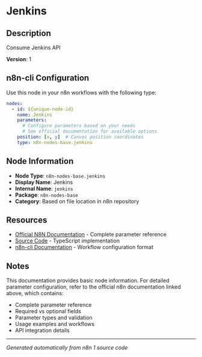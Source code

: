 # Jenkins

## Description

Consume Jenkins API

**Version**: 1

## n8n-cli Configuration

Use this node in your n8n workflows with the following type:

```yaml
nodes:
  - id: ${unique-node-id}
    name: Jenkins
    parameters:
      # Configure parameters based on your needs
      # See official documentation for available options
    position: [x, y]  # Canvas position coordinates
    type: n8n-nodes-base.jenkins
```

## Node Information

- **Node Type**: `n8n-nodes-base.jenkins`
- **Display Name**: Jenkins
- **Internal Name**: `jenkins`
- **Package**: `n8n-nodes-base`
- **Category**: Based on file location in n8n repository

## Resources

- [Official N8N Documentation](https://docs.n8n.io/integrations/builtin/app-nodes/n8n-nodes-base.jenkins/) - Complete parameter reference
- [Source Code](https://github.com/n8n-io/n8n/blob/master/packages/nodes-base/nodes/Jenkins/Jenkins.node.ts) - TypeScript implementation
- [n8n-cli Documentation](https://github.com/edenreich/n8n-cli) - Workflow configuration format

## Notes

This documentation provides basic node information. For detailed parameter configuration, 
refer to the official n8n documentation linked above, which contains:

- Complete parameter reference
- Required vs optional fields
- Parameter types and validation
- Usage examples and workflows
- API integration details

---
*Generated automatically from n8n 1 source code*
